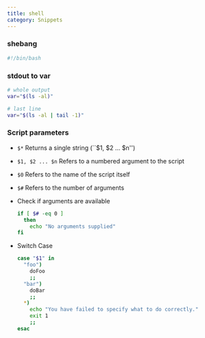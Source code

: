 ```yaml
---
title: shell
category: Snippets
---
```


### shebang

```sh
#!/bin/bash
```

### stdout to var

```sh
# whole output
var="$(ls -al)"

# last line
var="$(ls -al | tail -1)"
```

### Script parameters

* `$*` Returns a single string (``$1, $2 ... $n'')
* `$1, $2 ... $n` Refers to a numbered argument to the script
* `$0` Refers to the name of the script itself
* `$#` Refers to the number of arguments
* Check if arguments are available

    ```sh
    if [ $# -eq 0 ]
      then
        echo "No arguments supplied"
    fi
    ```
* Switch Case

    ```sh
    case "$1" in
      "foo")
        doFoo
        ;;
      "bar")
        doBar
        ;;
      *)
        echo "You have failed to specify what to do correctly."
        exit 1
        ;;
    esac
    ```